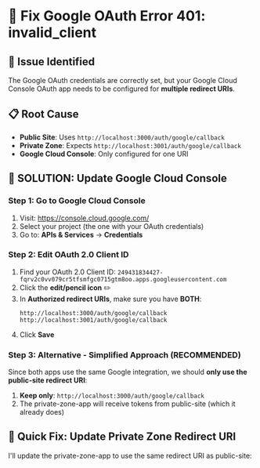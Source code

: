 # 🔧 Fix Google OAuth Error 401: invalid_client

## 🚨 **Issue Identified**
The Google OAuth credentials are correctly set, but your Google Cloud Console OAuth app needs to be configured for **multiple redirect URIs**.

## 📋 **Root Cause**
- **Public Site**: Uses `http://localhost:3000/auth/google/callback`
- **Private Zone**: Expects `http://localhost:3001/auth/google/callback`
- **Google Cloud Console**: Only configured for one URI

## 🔧 **SOLUTION: Update Google Cloud Console**

### Step 1: Go to Google Cloud Console
1. Visit: https://console.cloud.google.com/
2. Select your project (the one with your OAuth credentials)
3. Go to: **APIs & Services** → **Credentials**

### Step 2: Edit OAuth 2.0 Client ID
1. Find your OAuth 2.0 Client ID: `249431834427-fqrv2c0vv079cr5tfsmfgc0715gtm8oo.apps.googleusercontent.com`
2. Click the **edit/pencil icon** ✏️
3. In **Authorized redirect URIs**, make sure you have **BOTH**:
   ```
   http://localhost:3000/auth/google/callback
   http://localhost:3001/auth/google/callback
   ```
4. Click **Save**

### Step 3: Alternative - Simplified Approach (RECOMMENDED)
Since both apps use the same Google integration, we should **only use the public-site redirect URI**:

1. **Keep only**: `http://localhost:3000/auth/google/callback`
2. The private-zone-app will receive tokens from public-site (which it already does)

## 🔄 **Quick Fix: Update Private Zone Redirect URI**

I'll update the private-zone-app to use the same redirect URI as public-site:
